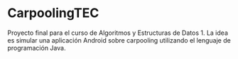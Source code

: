 # CarpoolingTEC
Proyecto final para el curso de Algoritmos y Estructuras de Datos 1. La idea es simular una aplicación Android sobre carpooling utilizando el lenguaje de programación Java.
